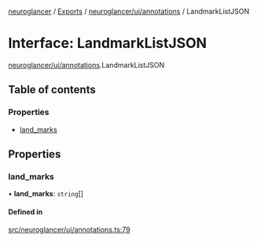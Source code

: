 [neuroglancer](../README.md) / [Exports](../modules.md) / [neuroglancer/ui/annotations](../modules/neuroglancer_ui_annotations.md) / LandmarkListJSON

# Interface: LandmarkListJSON

[neuroglancer/ui/annotations](../modules/neuroglancer_ui_annotations.md).LandmarkListJSON

## Table of contents

### Properties

- [land\_marks](neuroglancer_ui_annotations.LandmarkListJSON.md#land_marks)

## Properties

### land\_marks

• **land\_marks**: `string`[]

#### Defined in

[src/neuroglancer/ui/annotations.ts:79](https://github.com/ActiveBrainAtlas2/neuroglancer/blob/034b457d/src/neuroglancer/ui/annotations.ts#L79)
